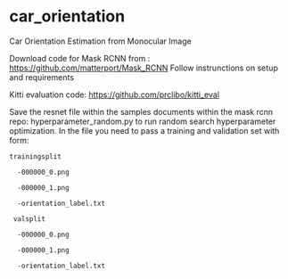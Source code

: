 # car_orientation
Car Orientation Estimation from Monocular Image 

Download code for Mask RCNN from : https://github.com/matterport/Mask_RCNN
  Follow instrunctions on setup and requirements

Kitti evaluation code:
  https://github.com/prclibo/kitti_eval
  
  
Save the resnet file within the samples documents within the mask rcnn repo:
hyperparameter_random.py to run random search hyperparameter optimization.
  In the file you need to pass a training and validation set with form:
    
    trainingsplit
    
      -000000_0.png
      
      -000000_1.png
      
      -orientation_label.txt
      
     valsplit
     
      -000000_0.png
      
      -000000_1.png
      
      -orientation_label.txt
      


